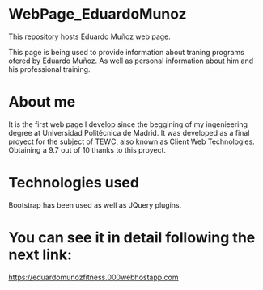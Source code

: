 # WebPage_EduardoMunoz
This repository hosts Eduardo Muñoz web page.

This page is being used to provide information about traning programs ofered by Eduardo Muñoz. As well as personal information about him and his professional training. 

# About me
It is the first web page I develop since the beggining of my ingenieering degree at Universidad Politécnica de Madrid.
It was developed as a final proyect for the subject of TEWC, also known as Client Web Technologies. Obtaining a 9.7 out of 10 thanks to this proyect.

# Technologies used
Bootstrap has been used as well as JQuery plugins.

# You can see it in detail following the next link:
https://eduardomunozfitness.000webhostapp.com
